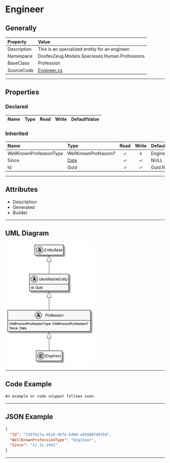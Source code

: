 ﻿# Engineer

## Generally

|Property|Value|
|:-|:-|
|Description|This is an specialized entitiy for an engineer.|
|Namespace|DoofesZeug.Models.Specieses.Human.Professions|
|BaseClass|Profession|
|SourceCode|[Engineer.cs](../../../../DoofesZeug.Library/Src/Models/Specieses/Human/Professions/Engineer.cs)|

---

## Properties

### Declared

|Name|Type|Read|Write|DefaultValue|
|:---|:---|:--:|:---:|:-----------|

### Inherited

|Name|Type|Read|Write|DefaultValue|
|:---|:---|:--:|:---:|:-----------|
|WellKnownProfessionType|WellKnownProfession?|&#x2713;|&#x2717;|Engineer|
|Since|[Date](../../Models/DoofesZeug.Models.DateAndTime/Date.md)|&#x2713;|&#x2713;|NULL|
|Id|Guid|&#x2713;|&#x2713;|Guid.NewGuid()|

---

## Attributes

- Description
- Generated
- Builder

---

## UML Diagram

![Engineer.png](./Engineer.png "Engineer")

---

## Code Example

```cs
An example or code snippet follows soon.
```

---

## JSON Example

```json
{
  "Id": "2167627a-d416-4b7e-b480-a85888fd9fb8",
  "WellKnownProfessionType": "Engineer",
  "Since": "11.11.1942"
}
```

---

